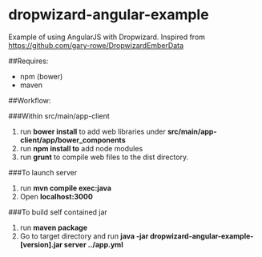 dropwizard-angular-example
==========================

Example of using AngularJS with Dropwizard. Inspired from <https://github.com/gary-rowe/DropwizardEmberData>


##Requires:
- npm (bower)
- maven

##Workflow:

###Within src/main/app-client
1. run **bower install** to add web libraries under **src/main/app-client/app/bower_components**
2. run **npm install to** add node modules
3. run **grunt** to compile web files to the dist directory.

###To launch server
1. run **mvn compile exec:java**
2. Open **localhost:3000**

###To build self contained jar
1. run **maven package**
2. Go to target directory and run **java -jar dropwizard-angular-example-[version].jar server ../app.yml**

